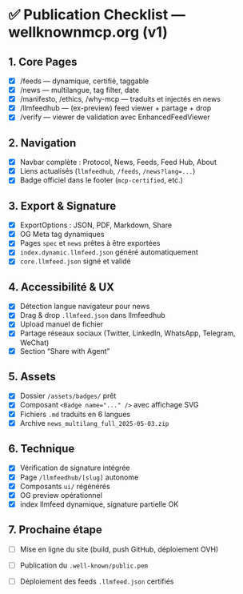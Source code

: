 # ✅ Publication Checklist — wellknownmcp.org (v1)

## 1. Core Pages
- [x] /feeds — dynamique, certifié, taggable
- [x] /news — multilangue, tag filter, date
- [x] /manifesto, /ethics, /why-mcp — traduits et injectés en news
- [x] /llmfeedhub — (ex-preview) feed viewer + partage + drop
- [x] /verify — viewer de validation avec EnhancedFeedViewer

## 2. Navigation
- [x] Navbar complète : Protocol, News, Feeds, Feed Hub, About
- [x] Liens actualisés (`llmfeedhub`, `/feeds`, `/news?lang=...`)
- [x] Badge officiel dans le footer (`mcp-certified`, etc.)

## 3. Export & Signature
- [x] ExportOptions : JSON, PDF, Markdown, Share
- [x] OG Meta tag dynamiques
- [x] Pages `spec` et `news` prêtes à être exportées
- [x] `index.dynamic.llmfeed.json` généré automatiquement
- [x] `core.llmfeed.json` signé et validé

## 4. Accessibilité & UX
- [x] Détection langue navigateur pour news
- [x] Drag & drop `.llmfeed.json` dans llmfeedhub
- [x] Upload manuel de fichier
- [x] Partage réseaux sociaux (Twitter, LinkedIn, WhatsApp, Telegram, WeChat)
- [x] Section “Share with Agent”

## 5. Assets
- [x] Dossier `/assets/badges/` prêt
- [x] Composant `<Badge name="..." />` avec affichage SVG
- [x] Fichiers `.md` traduits en 6 langues
- [x] Archive `news_multilang_full_2025-05-03.zip`

## 6. Technique
- [x] Vérification de signature intégrée
- [x] Page `/llmfeedhub/[slug]` autonome
- [x] Composants `ui/` régénérés
- [x] OG preview opérationnel
- [x] index llmfeed dynamique, signature partielle OK

## 7. Prochaine étape
- [ ] Mise en ligne du site (build, push GitHub, déploiement OVH)
- [ ] Publication du `.well-known/public.pem`
- [ ] Déploiement des feeds `.llmfeed.json` certifiés

